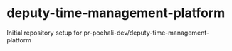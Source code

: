 # deputy-time-management-platform

Initial repository setup for pr-poehali-dev/deputy-time-management-platform